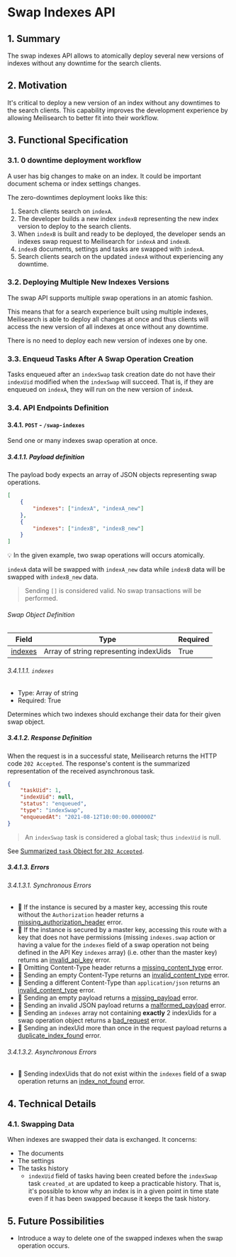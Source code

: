 # Swap Indexes API

## 1. Summary

The swap indexes API allows to atomically deploy several new versions of indexes without any downtime for the search clients.

## 2. Motivation

It's critical to deploy a new version of an index without any downtimes to the search clients. This capability improves the development experience by allowing Meilisearch to better fit into their workflow.

## 3. Functional Specification

### 3.1. 0 downtime deployment workflow

A user has big changes to make on an index. It could be important document schema or index settings changes.

The zero-downtimes deployment looks like this:

1. Search clients search on `indexA`.
2. The developer builds a new index `indexB` representing the new index version to deploy to the search clients.
3. When `indexB` is built and ready to be deployed, the developer sends an indexes swap request to Meilisearch for `indexA` and `indexB`.
4. `indexB` documents, settings and tasks are swapped with `indexA`.
5. Search clients search on the updated `indexA` without experiencing any downtime.

### 3.2. Deploying Multiple New Indexes Versions

The swap API supports multiple swap operations in an atomic fashion.

This means that for a search experience built using multiple indexes, Meilisearch is able to deploy all changes at once and thus clients will access the new version of all indexes at once without any downtime.

There is no need to deploy each new version of indexes one by one.

### 3.3. Enqueud Tasks After A Swap Operation Creation

Tasks enqueued after an `indexSwap` task creation date do not have their `indexUid` modified when the `indexSwap` will succeed. That is, if they are enqueued on `indexA`, they will run on the new version of `indexA`.

### 3.4. API Endpoints Definition

#### 3.4.1. `POST` - `/swap-indexes`

Send one or many indexes swap operation at once.

##### 3.4.1.1. Payload definition

The payload body expects an array of JSON objects representing swap operations.

```json
[
    {
        "indexes": ["indexA", "indexA_new"]
    },
    {
        "indexes": ["indexB", "indexB_new"]
    }
]
```

💡 In the given example, two swap operations will occurs atomically.

`indexA` data will be swapped with `indexA_new` data while `indexB` data will be swapped with `indexB_new` data.

> Sending `[]` is considered valid. No swap transactions will be performed.

###### Swap Object Definition

| Field                                            | Type                                  | Required |
|--------------------------------------------------|---------------------------------------|----------|
| [indexes](#33111-indexes)                        | Array of string representing indexUids| True     |

###### 3.4.1.1.1. `indexes`

- Type: Array of string
- Required: True

Determines which two indexes should exchange their data for their given swap object.

##### 3.4.1.2. Response Definition

When the request is in a successful state, Meilisearch returns the HTTP code `202 Accepted`. The response's content is the summarized representation of the received asynchronous task.

```json
{
    "taskUid": 1,
    "indexUid": null,
    "status": "enqueued",
    "type": "indexSwap",
    "enqueuedAt": "2021-08-12T10:00:00.000000Z"
}
```

> An `indexSwap` task is considered a global task; thus `indexUid` is null.

See [Summarized `task` Object for `202 Accepted`](0060-tasks-api.md#summarized-task-object-for-202-accepted).

##### 3.4.1.3. Errors

###### 3.4.1.3.1. Synchronous Errors

- 🔴 If the instance is secured by a master key, accessing this route without the `Authorization` header returns a [missing_authorization_header](0061-error-format-and-definitions.md#missing_authorization_header) error.
- 🔴 If the instance is secured by a master key, accessing this route with a key that does not have permissions (missing `indexes.swap` action or having a value for the `indexes` field of a swap operation not being defined in the API Key `indexes` array) (i.e. other than the master key) returns an [invalid_api_key](0061-error-format-and-definitions.md#invalid_api_key) error.
- 🔴 Omitting Content-Type header returns a [missing_content_type](0061-error-format-and-definitions.md#missing_content_type) error.
- 🔴 Sending an empty Content-Type returns an [invalid_content_type](0061-error-format-and-definitions.md#invalid_content_type) error.
- 🔴 Sending a different Content-Type than `application/json` returns an [invalid_content_type](0061-error-format-and-definitions.md#invalid_content_type) error.
- 🔴 Sending an empty payload returns a [missing_payload](0061-error-format-and-definitions.md#missing_payload) error.
- 🔴 Sending an invalid JSON payload returns a [malformed_payload](0061-error-format-and-definitions.md#malformed_payload) error.
- 🔴 Sending an `indexes` array not containing **exactly** 2 indexUids for a swap operation object returns a [bad_request](0061-error-format-and-definitions.md#bad_request) error.
- 🔴 Sending an indexUid more than once in the request payload returns a [duplicate_index_found](0061-error-format-and-definitions.md#duplicate_index_found) error.

###### 3.4.1.3.2. Asynchronous Errors

- 🔴 Sending indexUids that do not exist within the `indexes` field of a swap operation returns an [index_not_found](0061-error-format-and-definitions.md#index_not_found) error.

## 4. Technical Details

### 4.1. Swapping Data

When indexes are swapped their data is exchanged. It concerns:

- The documents
- The settings
- The tasks history
    - `indexUid` field of tasks having been created before the `indexSwap` task `created_at` are updated to keep a practicable history. That is, it's possible to know why an index is in a given point in time state even if it has been swapped because it keeps the task history.

## 5. Future Possibilities

- Introduce a way to delete one of the swapped indexes when the swap operation occurs.
